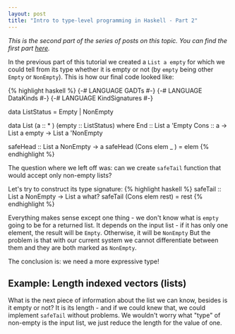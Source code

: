 ```yaml
---
layout: post
title: "Intro to type-level programming in Haskell - Part 2"
---
```


*This is the second part of the series of posts on this topic. You can find the first part
[here](http://matija.me/2020/07/04/haskell-type-lvl-programming-intro/).*

In the previous part of this tutorial we created a `List a empty` for which we could tell from its
type whether it is empty or not (by `empty` being other `Empty` or `NonEmpty`). This is how our
final code looked like:

{% highlight haskell %}
{-# LANGUAGE GADTs #-}
{-# LANGUAGE DataKinds #-}
{-# LANGUAGE KindSignatures #-}

data ListStatus = Empty | NonEmpty

data List (a :: * ) (empty :: ListStatus) where
    End :: List a 'Empty 
    Cons :: a -> List a empty -> List a 'NonEmpty

safeHead :: List a NonEmpty -> a
safeHead (Cons elem _ ) = elem
{% endhighlight %}

The question where we left off was: can we create `safeTail` function that would accept only
non-empty lists?

Let's try to construct its type signature:
{% highlight haskell %}
safeTail :: List a NonEmpty -> List a what?
safeTail (Cons elem rest) = rest
{% endhighlight %}

Everything makes sense except one thing - we don't know what is `empty` going to be for a returned
list. It depends on the input list - if it has only one element, the result will be `Empty`.
Otherwise, it will be `NonEmpty` But the problem is that with our current system we cannot 
differentiate between them and they are both marked as `NonEmpty`.

The conclusion is: we need a more expressive type!

## Example: Length indexed vectors (lists)

What is the next piece of information about the list we can know, besides is it empty or not? It is
its length - and if we could knew that, we could implement `safeTail` without problems. We wouldn't
worry what "type" of non-empty is the input list, we just reduce the length for the value of one.

